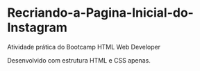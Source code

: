 # Recriando-a-Pagina-Inicial-do-Instagram
Atividade prática do Bootcamp HTML Web Developer 

Desenvolvido com estrutura HTML e CSS apenas.
